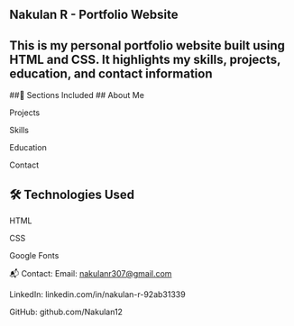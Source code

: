 ## Nakulan R - Portfolio Website ##
## This is my personal portfolio website built using HTML and CSS. It highlights my skills, projects, education, and contact information ##

##🔗 Sections Included ##
About Me

Projects

Skills

Education

Contact

## 🛠 Technologies Used ##

HTML

CSS

Google Fonts

📬 Contact:
Email: nakulanr307@gmail.com

LinkedIn: linkedin.com/in/nakulan-r-92ab31339

GitHub: github.com/Nakulan12

